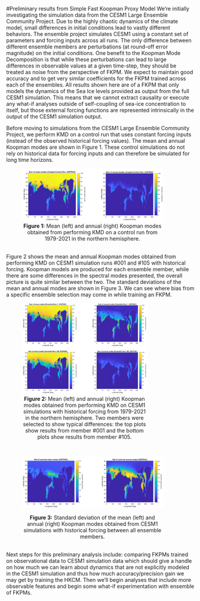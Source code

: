 #Preliminary results from Simple Fast Koopman Proxy Model
We’re initially investigating the simulation data from the CESM1 Large Ensemble Community Project. Due to the highly chaotic dynamics of the climate model, small differences in initial conditions lead to vastly different behaviors. 
The ensemble project simulates CESM1 using a constant set of parameters and forcing inputs across all runs. 
The only difference between different ensemble members are perturbations (at round-off error magnitude) on the initial conditions. 
One benefit to the Koopman Mode Decomposition is that while these perturbations can lead to large differences in observable values at a given time-step, they should be treated as noise from the perspective of FKPM. 
We expect to maintain good accuracy and to get very similar coefficients for the FKPM trained across each of the ensembles. All results shown here are of a FKPM that only models the dynamics of the Sea Ice levels provided as output from the full CESM1 simulation. 
This means that we cannot extract causality or execute any what-if analyses outside of self-coupling of sea-ice concentration to itself, but those external forcing functions are represented intrinsically in the output of the CESM1 simulation output.

Before moving to simulations from the CESM1 Large Ensemble Community Project, we perform KMD on a control run that uses constant forcing inputs (instead of the observed historical forcing values). The mean and annual Koopman modes are shown in Figure 1. 
These control simulations do not rely on historical data for forcing inputs and can therefore be simulated for long time horizons.

<figure>
<img src="../figs/CESM_control_run.png" alt="CESM control run" style="width:90%">
<figcaption align = "center" style="width:90%"><b>Figure 1:</b> Mean (left) and annual (right) Koopman modes obtained from performing KMD on a control run from 1979-2021 in the northern hemisphere.</figcaption>
</figure>

<br>Figure 2 shows the mean and annual Koopman modes obtained from performing KMD on CESM1 simulation runs #001 and #105 with historical forcing. Koopman models are produced for each ensemble member, while there are some differences in the spectral modes presented, the overall picture is quite similar between the two. The standard deviations of the mean and annual modes are shown in Figure 3. We can see where bias from a specific ensemble selection may come in while training an FKPM.  

<figure>
<img src="../figs/CESM_ensemble_runs.png" alt="CESM ensemble run" style="width:80%">
<figcaption align = "center" style="width:80%"><b>Figure 2:</b> Mean (left) and annual (right) Koopman modes obtained from performing KMD on CESM1 simulations with historical forcing from 1979-2021 in the northern hemisphere. Two members were selected to show typical differences: the top plots show results from member #001 and the bottom plots show results from member #105.</figcaption>
</figure>

<br><figure>
<img src="../figs/CESM_average_run.png" alt="CESM average run" style="width:90%">
<figcaption align = "center" style="width:90%"><b>Figure 3:</b> Standard deviation of the mean (left) and annual (right) Koopman modes obtained from CESM1 simulations with historical forcing between all ensemble members.</figcaption>
</figure>

<br>Next steps for this preliminary analysis include: comparing FKPMs trained on observational data to CESM1 simulation data which should give a handle on how much we can learn about dynamics that are not explicitly modeled in the CESM1 simulation and thus how much accuracy/precision gain we may get by training the HKCM. Then we’ll begin analyses that include more observable features and begin some what-if experimentation with ensemble of FKPMs.